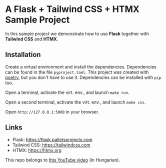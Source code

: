 # A Flask + Tailwind CSS + HTMX Sample Project

In this sample project we demonstrate how to use **Flask** 
together with **Tailwind CSS** and **HTMX**.

## Installation

Create a virtual environment and install the
dependencies. Dependencies can be found in
the file `pyproject.toml`.
This project was created with [poetry](https://python-poetry.org/), but you don't have to use it.
Dependencies can be installed with `pip` too.

Open a terminal, activate the virt. env., and launch
`make run`.

Open a second terminal, activate the virt. env., and launch `make css`.

Open `http://127.0.0.1:5000` in your browser.

## Links
* Flask: https://flask.palletsprojects.com
* Tailwind CSS: https://tailwindcss.com
* HTMX: https://htmx.org

This repo belongs to [this YouTube video](https://www.youtube.com/watch?v=UNLPhGcAe2k) (in Hungarian).
